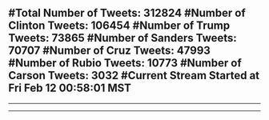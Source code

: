 #Total Number of Tweets: 312824 
#Number of Clinton Tweets: 106454
#Number of Trump Tweets: 73865
#Number of Sanders Tweets: 70707
#Number of Cruz Tweets: 47993
#Number of Rubio Tweets: 10773
#Number of Carson Tweets: 3032
#Current Stream Started at Fri Feb 12 00:58:01 MST
---
---
---
